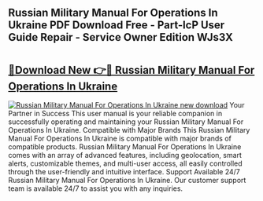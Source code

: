 ## Russian Military Manual For Operations In Ukraine PDF Download Free - Part-lcP User Guide Repair - Service Owner Edition WJs3X

# <h2><a href="http://bc31143.oget.top/?id=Russian+Military+Manual+For+Operations+In+Ukraine">🔗Download New 👉🔴 Russian Military Manual For Operations In Ukraine</a></h2>

[![Russian Military Manual For Operations In Ukraine new download](https://i.imgur.com/5g1atiW.png)](http://bc31143.oget.top/?id=Russian+Military+Manual+For+Operations+In+Ukraine)
Your Partner in Success This user manual is your reliable companion in successfully operating and maintaining your Russian Military Manual For Operations In Ukraine. Compatible with Major Brands This Russian Military Manual For Operations In Ukraine is compatible with major brands of compatible products. Russian Military Manual For Operations In Ukraine comes with an array of advanced features, including geolocation, smart alerts, customizable themes, and multi-user access, all easily controlled through the user-friendly and intuitive interface. Support Available 24/7 Russian Military Manual For Operations In Ukraine. Our customer support team is available 24/7 to assist you with any inquiries.
